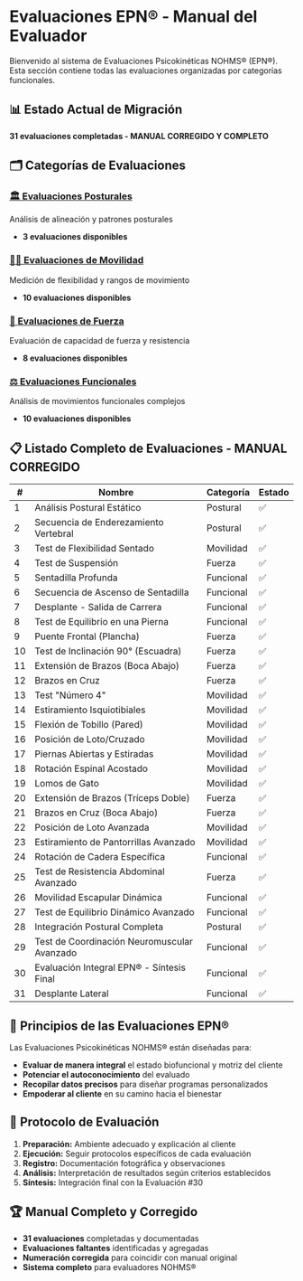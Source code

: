 # Evaluaciones EPN® - Manual del Evaluador

Bienvenido al sistema de Evaluaciones Psicokinéticas NOHMS® (EPN®). Esta sección contiene todas las evaluaciones organizadas por categorías funcionales.

## 📊 Estado Actual de Migración
**31 evaluaciones completadas - MANUAL CORREGIDO Y COMPLETO**

## 🗂️ Categorías de Evaluaciones

### [🏛️ Evaluaciones Posturales](./postura/)
Análisis de alineación y patrones posturales
- **3 evaluaciones disponibles**

### [🤸‍♂️ Evaluaciones de Movilidad](./movilidad/)
Medición de flexibilidad y rangos de movimiento
- **10 evaluaciones disponibles**

### [💪 Evaluaciones de Fuerza](./fuerza/)
Evaluación de capacidad de fuerza y resistencia
- **8 evaluaciones disponibles**

### [⚖️ Evaluaciones Funcionales](./funcional/)
Análisis de movimientos funcionales complejos
- **10 evaluaciones disponibles**

## 📋 Listado Completo de Evaluaciones - MANUAL CORREGIDO

| # | Nombre | Categoría | Estado |
|---|--------|-----------|---------|
| 1 | Análisis Postural Estático | Postural | ✅ |
| 2 | Secuencia de Enderezamiento Vertebral | Postural | ✅ |
| 3 | Test de Flexibilidad Sentado | Movilidad | ✅ |
| 4 | Test de Suspensión | Fuerza | ✅ |
| 5 | Sentadilla Profunda | Funcional | ✅ |
| 6 | Secuencia de Ascenso de Sentadilla | Funcional | ✅ |
| 7 | Desplante - Salida de Carrera | Funcional | ✅ |
| 8 | Test de Equilibrio en una Pierna | Funcional | ✅ |
| 9 | Puente Frontal (Plancha) | Fuerza | ✅ |
| 10 | Test de Inclinación 90° (Escuadra) | Fuerza | ✅ |
| 11 | Extensión de Brazos (Boca Abajo) | Fuerza | ✅ |
| 12 | Brazos en Cruz | Fuerza | ✅ |
| 13 | Test "Número 4" | Movilidad | ✅ |
| 14 | Estiramiento Isquiotibiales | Movilidad | ✅ |
| 15 | Flexión de Tobillo (Pared) | Movilidad | ✅ |
| 16 | Posición de Loto/Cruzado | Movilidad | ✅ |
| 17 | Piernas Abiertas y Estiradas | Movilidad | ✅ |
| 18 | Rotación Espinal Acostado | Movilidad | ✅ |
| 19 | Lomos de Gato | Movilidad | ✅ |
| 20 | Extensión de Brazos (Tríceps Doble) | Fuerza | ✅ |
| 21 | Brazos en Cruz (Boca Abajo) | Fuerza | ✅ |
| 22 | Posición de Loto Avanzada | Movilidad | ✅ |
| 23 | Estiramiento de Pantorrillas Avanzado | Movilidad | ✅ |
| 24 | Rotación de Cadera Específica | Funcional | ✅ |
| 25 | Test de Resistencia Abdominal Avanzado | Fuerza | ✅ |
| 26 | Movilidad Escapular Dinámica | Funcional | ✅ |
| 27 | Test de Equilibrio Dinámico Avanzado | Funcional | ✅ |
| 28 | Integración Postural Completa | Postural | ✅ |
| 29 | Test de Coordinación Neuromuscular Avanzado | Funcional | ✅ |
| 30 | Evaluación Integral EPN® - Síntesis Final | Funcional | ✅ |
| 31 | Desplante Lateral | Funcional | ✅ |

## 🎯 Principios de las Evaluaciones EPN®

Las Evaluaciones Psicokinéticas NOHMS® están diseñadas para:

- **Evaluar de manera integral** el estado biofuncional y motriz del cliente
- **Potenciar el autoconocimiento** del evaluado
- **Recopilar datos precisos** para diseñar programas personalizados
- **Empoderar al cliente** en su camino hacia el bienestar

## 📝 Protocolo de Evaluación

1. **Preparación:** Ambiente adecuado y explicación al cliente
2. **Ejecución:** Seguir protocolos específicos de cada evaluación  
3. **Registro:** Documentación fotográfica y observaciones
4. **Análisis:** Interpretación de resultados según criterios establecidos
5. **Síntesis:** Integración final con la Evaluación #30

## 🏆 Manual Completo y Corregido

- **31 evaluaciones** completadas y documentadas
- **Evaluaciones faltantes** identificadas y agregadas
- **Numeración corregida** para coincidir con manual original
- **Sistema completo** para evaluadores NOHMS®
